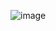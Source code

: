![image](https://github.com/Denziyev/ProductsPage-cards-/assets/125345130/1cd9778d-f2ab-4c4c-bed7-056dad06feb6)
